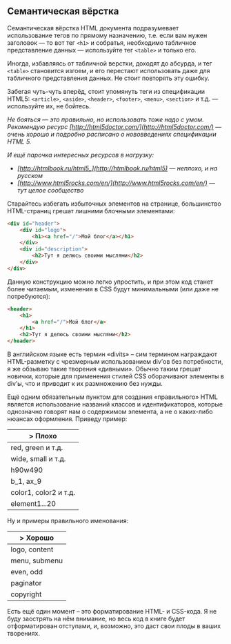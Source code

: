 ## Семантическая вёрстка

Семантическая вёрстка HTML документа подразумевает использование тегов по прямому назначению, 
т.е. если вам нужен заголовок — то вот тег `<h1>` и собратья, необходимо табличное представление данных — используйте 
тег `<table>` и только его.

Иногда, избавляясь от табличной верстки, доходят до абсурда, и тег `<table>` становится изгоем, и его перестают
использовать даже для табличного представления данных. Не стоит повторять эту ошибку.

Забегая чуть-чуть вперёд, стоит упомянуть теги из спецификации HTML5: `<article>`, `<aside>`, `<header>`,
`<footer>`, `<menu>`, `<section>` и т.д. — используйте их, не бойтесь.

_Не бояться — это правильно, но использовать тоже надо с умом. Рекомендую ресурс [http://html5doctor.com/](http://html5doctor.com/) — очень хорошо и подробно расписано о нововведениях спецификации HTML 5._

_И ещё парочка интересных ресурсов в нагрузку:_

* _[http://htmlbook.ru/html5_](http://htmlbook.ru/html5) — неплохо, и на русском_
* _[http://www.html5rocks.com/en/](http://www.html5rocks.com/en/) — тут целое сообщество_

Старайтесь избегать избыточных элементов на странице, большинство HTML-страниц грешат лишними блочными элементами:

```html
<div id="header">
    <div id="logo">
        <h1><a href="/">Мой блог</a></h1>
    </div>
    <div id="description">
        <h2>Тут я делюсь своими мыслями</h2>
    </div>
</div>
```

Данную конструкцию можно легко упростить, и при этом код станет более читаемым, изменения в CSS будут минимальными (или даже не потребуются):

```html
<header>
    <h1>
        <a href="/">Мой блог</a>
    </h1>
    <h2>Тут я делюсь своими мыслями</h2>
</header>
```

В английском языке есть термин «divits» – сим термином награждают HTML-разметку с чрезмерным использованием div’ов 
без потребности, я же обзываю такие творения «дивными». Обычно таким грешат новички, которые для применения стилей CSS 
оборачивают элементы в div’ы, что и приводит к их размножению без нужды.

Ещё одним обязательным пунктом для создания «правильного» HTML является использование названий классов
и идентификаторов, которые однозначно говорят нам о содержимом элемента, а не о каких-либо нюансах оформления.
Приведу пример:

|> **Плохо** |
| --- |
| red, green и т.д. | в какой-то момент захотите перекрасить, и элемент с классом «red» будет синего цвета |
| wide, small и т.д. | сегодня широкий, а завтра? |
| h90w490 | наверное, это элемент с высотой 90px и шириной 490px, или я ошибаюсь? |
| b_1, ax_9 | эти название тоже ни о чём не говорят |
| color1, color2 и т.д. | иногда встречается для «скинованных» сайтов, но создают такие классы из лени |
| element1...20 | такое тоже встречается, и ничем хорошим не пахнет |

Ну и примеры правильного именования:

|> **Хорошо** |
| --- |
| logo, content | логотип, основной контент |
| menu, submenu | меню и подменю |
| even, odd | чётный и нечётный элементы списка |
| paginator | постраничная навигация |
| copyright | копирайт |

Есть ещё один момент – это форматирование HTML- и CSS-кода. Я не буду заострять на нём внимание, но весь код в книге
будет отформатирован отступами, и, возможно, это даст свои плоды в ваших творениях.
